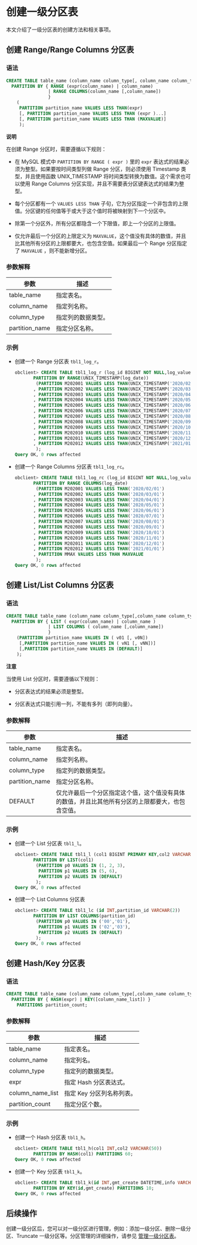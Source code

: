 创建一级分区表
============================

本文介绍了一级分区表的创建方法和相关事项。

创建 Range/Range Columns 分区表
-----------------------------------------------

### 语法

```sql
CREATE TABLE table_name (column_name column_type[, column_name column_type])
  PARTITION BY { RANGE (expr(column_name) | column_name) 
                | RANGE COLUMNS(column_name [,column_name])
                }
    (
     PARTITION partition_name VALUES LESS THAN(expr)
     [, PARTITION partition_name VALUES LESS THAN (expr )...]
     [, PARTITION partition_name VALUES LESS THAN (MAXVALUE)]
     );
```

**说明**

在创建 Range 分区时，需要遵循以下规则：

* 在 MySQL 模式中 `PARTITION BY RANGE ( expr )` 里的 `expr` 表达式的结果必须为整型。如果要按时间类型列做 Range 分区，则必须使用 Timestamp 类型，并且使用函数 UNIX_TIMESTAMP 将时间类型转换为数值。这个需求也可以使用 Range Columns 分区实现，并且不需要表分区键表达式的结果为整型。

* 每个分区都有一个 `VALUES LESS THAN` 子句，它为分区指定一个非包含的上限值。分区键的任何值等于或大于这个值时将被映射到下一个分区中。

* 除第一个分区外，所有分区都隐含一个下限值，即上一个分区的上限值。

* 仅允许最后一个分区的上限定义为 `MAXVALUE`，这个值没有具体的数值，并且比其他所有分区的上限都要大，也包含空值。如果最后一个 Range 分区指定了 `MAXVALUE` ，则不能新增分区。

### 参数解释

|       参数       |    描述     |
|----------------|-----------|
| table_name     | 指定表名。     |
| column_name    | 指定列名称。    |
| column_type    | 指定列的数据类型。 |
| partition_name | 指定分区名称。   |

### 示例

* 创建一个 Range 分区表 `tbl1_log_r`。

  ```sql
  obclient> CREATE TABLE tbl1_log_r (log_id BIGINT NOT NULL,log_value VARCHAR(50),log_date TIMESTAMP NOT NULL)
         PARTITION BY RANGE(UNIX_TIMESTAMP(log_date)) 
          (PARTITION M202001 VALUES LESS THAN(UNIX_TIMESTAMP('2020/02/01'))
         , PARTITION M202002 VALUES LESS THAN(UNIX_TIMESTAMP('2020/03/01'))
         , PARTITION M202003 VALUES LESS THAN(UNIX_TIMESTAMP('2020/04/01'))
         , PARTITION M202004 VALUES LESS THAN(UNIX_TIMESTAMP('2020/05/01'))
         , PARTITION M202005 VALUES LESS THAN(UNIX_TIMESTAMP('2020/06/01'))
         , PARTITION M202006 VALUES LESS THAN(UNIX_TIMESTAMP('2020/07/01'))
         , PARTITION M202007 VALUES LESS THAN(UNIX_TIMESTAMP('2020/08/01'))
         , PARTITION M202008 VALUES LESS THAN(UNIX_TIMESTAMP('2020/09/01'))
         , PARTITION M202009 VALUES LESS THAN(UNIX_TIMESTAMP('2020/10/01'))
         , PARTITION M202010 VALUES LESS THAN(UNIX_TIMESTAMP('2020/11/01'))
         , PARTITION M202011 VALUES LESS THAN(UNIX_TIMESTAMP('2020/12/01'))
         , PARTITION M202012 VALUES LESS THAN(UNIX_TIMESTAMP('2021/01/01'))
          );
  Query OK, 0 rows affected
  ```

* 创建一个 Range Columns 分区表 `tbl1_log_rc`。

  ```sql
  obclient> CREATE TABLE tbl1_log_rc (log_id BIGINT NOT NULL,log_value VARCHAR(50),log_date DATE NOT NULL)
         PARTITION BY RANGE COLUMNS(log_date) 
          (PARTITION M202001 VALUES LESS THAN('2020/02/01')
         , PARTITION M202002 VALUES LESS THAN('2020/03/01')
         , PARTITION M202003 VALUES LESS THAN('2020/04/01')
         , PARTITION M202004 VALUES LESS THAN('2020/05/01')
         , PARTITION M202005 VALUES LESS THAN('2020/06/01')
         , PARTITION M202006 VALUES LESS THAN('2020/07/01')
         , PARTITION M202007 VALUES LESS THAN('2020/08/01')
         , PARTITION M202008 VALUES LESS THAN('2020/09/01')
         , PARTITION M202009 VALUES LESS THAN('2020/10/01')
         , PARTITION M202010 VALUES LESS THAN('2020/11/01')
         , PARTITION M202011 VALUES LESS THAN('2020/12/01')
         , PARTITION M202012 VALUES LESS THAN('2021/01/01')
         , PARTITION MMAX VALUES LESS THAN MAXVALUE
          );
  Query OK, 0 rows affected
  ```

创建 List/List Columns 分区表
---------------------------------------------

### 语法

```sql
CREATE TABLE table_name (column_name column_type[,column_name column_type])
  PARTITION BY { LIST ( expr(column_name) | column_name )
                | LIST COLUMNS ( column_name [,column_name])
                }
    (PARTITION partition_name VALUES IN ( v01 [, v0N])
     [,PARTITION partition_name VALUES IN ( vN1 [, vNN])]
     [,PARTITION partition_name VALUES IN (DEFAULT)]
    );
```

**注意**

当使用 List 分区时，需要遵循以下规则：

* 分区表达式的结果必须是整型。

* 分区表达式只能引用一列，不能有多列（即列向量）。

### 参数解释

|       参数       |                        描述                        |
|----------------|--------------------------------------------------|
| table_name     | 指定表名。                                            |
| column_name    | 指定列名称。                                           |
| column_type    | 指定列的数据类型。                                        |
| partition_name | 指定分区名称。                                          |
| DEFAULT        | 仅允许最后一个分区指定这个值，这个值没有具体的数值，并且比其他所有分区的上限都要大，也包含空值。 |

### 示例

* 创建一个 List 分区表 `tbl1_l`。

  ```sql
  obclient> CREATE TABLE tbl1_l (col1 BIGINT PRIMARY KEY,col2 VARCHAR(50))
         PARTITION BY LIST(col1) 
          (PARTITION p0 VALUES IN (1, 2, 3),
           PARTITION p1 VALUES IN (5, 6),
           PARTITION p2 VALUES IN (DEFAULT)
          );
  Query OK, 0 rows affected
  ```

* 创建一个 List Columns 分区表

  ```sql
  obclient> CREATE TABLE tbl1_lc (id INT,partition_id VARCHAR(2))
         PARTITION BY LIST COLUMNS(partition_id)
          (PARTITION p0 VALUES IN ('00','01'),
           PARTITION p1 VALUES IN ('02','03'),
           PARTITION p2 VALUES IN (DEFAULT)
          );
  Query OK, 0 rows affected
  ```

创建 Hash/Key 分区表
------------------------------------

### 语法

```sql
CREATE TABLE table_name (column_name column_type[,column_name column_type])
  PARTITION BY { HASH(expr) | KEY([column_name_list]) } 
    PARTITIONS partition_count;
```

### 参数解释

|        参数        |       描述        |
|------------------|-----------------|
| table_name       | 指定表名。           |
| column_name      | 指定列名。           |
| column_type      | 指定列的数据类型。       |
| expr             | 指定 Hash 分区表达式。  |
| column_name_list | 指定 Key 分区列名称列表。 |
| partition_count  | 指定分区个数。         |

### 示例

* 创建一个 Hash 分区表 `tbl1_h`。

  ```sql
  obclient> CREATE TABLE tbl1_h(col1 INT,col2 VARCHAR(50))
         PARTITION BY HASH(col1) PARTITIONS 60;
  Query OK, 0 rows affected
  ```

* 创建一个 Key 分区表 `tbl1_k`。

  ```sql
  obclient> CREATE TABLE tbl1_k(id INT,gmt_create DATETIME,info VARCHAR(20))
         PARTITION BY KEY(id,gmt_create) PARTITIONS 10;
  Query OK, 0 rows affected
  ```

后续操作
-------------------------

创建一级分区后，您可以对一级分区进行管理，例如：添加一级分区、删除一级分区、Truncate 一级分区等。分区管理的详细操作，请参见 [管理一级分区表](../../8.distributed-storage-management/2.manage-partitions/3.manage-partitioned-tables.md)。
